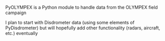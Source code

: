 PyOLYMPEX is a Python module to handle data from the OLYMPEX field campaign

I plan to start with Disdrometer data (using some elements of PyDisdrometer) but will hopefully add other functionality (radars, aircraft, etc.) eventually


